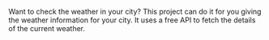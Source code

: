 Want to check the weather in your city? This project can do it for you giving the weather information for your city.
It uses a free API to fetch the details of the current weather. 

